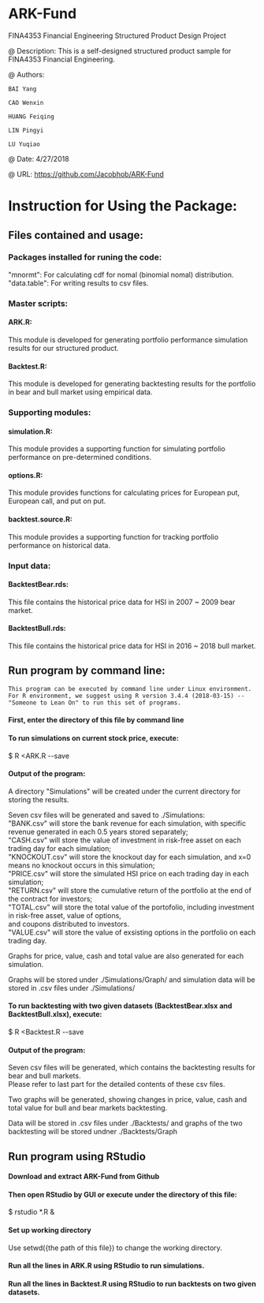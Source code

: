 # ARK-Fund
FINA4353 Financial Engineering Structured Product Design Project

@ Description:
  This is a self-designed structured product sample for FINA4353 Financial Engineering.

@ Authors:

    BAI Yang
  
    CAO Wenxin
  
    HUANG Feiqing
  
    LIN Pingyi
  
    LU Yuqiao

@ Date: 4/27/2018

@ URL: https://github.com/Jacobhob/ARK-Fund


# Instruction for Using the Package:

## Files contained and usage:

### Packages installed for runing the code:
"mnormt": For calculating cdf for nomal (binomial nomal) distribution. <br>
"data.table": For writing results to csv files.

### Master scripts:
#### ARK.R: 
This module is developed for generating portfolio performance simulation results for our structured product.
#### Backtest.R: 
This module is developed for generating backtesting results for the portfolio in bear and bull market using empirical data.

### Supporting modules:
#### simulation.R:
This module provides a supporting function for simulating portfolio performance on pre-determined conditions.
#### options.R:
This module provides functions for calculating prices for European put, European call, and put on put.
#### backtest.source.R:
This module provides a supporting function for tracking portfolio performance on historical data.

### Input data:
#### BacktestBear.rds: 
This file contains the historical price data for HSI in 2007 ~ 2009 bear market.
#### BacktestBull.rds:
This file contains the historical price data for HSI in 2016 ~ 2018 bull market.

## Run program by command line:
    This program can be executed by command line under Linux environment.
    For R environment, we suggest using R version 3.4.4 (2018-03-15) -- "Someone to Lean On" to run this set of programs.
#### First, enter the directory of this file by command line
#### To run simulations on current stock price, execute: 

$ R <ARK.R --save <br>

#### Output of the program:

  A directory "Simulations" will be created under the current directory for storing the results. <br>
  
  Seven csv files will be generated and saved to ./Simulations: <br>
  "BANK.csv" will store the bank revenue for each simulation, with specific revenue generated in each 0.5 years stored separately; <br>
  "CASH.csv" will store the value of investment in risk-free asset on each trading day for each simulation; <br>
  "KNOCKOUT.csv" will store the knockout day for each simulation, and x=0 means no knockout occurs in this simulation; <br>
  "PRICE.csv" will store the simulated HSI price on each trading day in each simulation; <br>
  "RETURN.csv" will store the cumulative return of the portfolio at the end of the contract for investors; <br>
  "TOTAL.csv" will store the total value of the portofolio, including investment in risk-free asset, value of options, <br>
   and coupons distributed to investors. <br>
  "VALUE.csv" will store the value of exsisting options in the portfolio on each trading day. <br>
  
  Graphs for price, value, cash and total value are also generated for each simulation. <br>
  
  Graphs will be stored under ./Simulations/Graph/ and simulation data will be stored in .csv files under ./Simulations/ <br>
#### To run backtesting with two given datasets (BacktestBear.xlsx and BacktestBull.xlsx), execute: 

$ R <Backtest.R --save

#### Output of the program:

  Seven csv files will be generated, which contains the backtesting results for bear and bull markets. <br>
  Please refer to last part for the detailed contents of these csv files. <br>
  
  Two graphs will be generated, showing changes in price, value, cash and total value for bull and bear markets backtesting. <br>
  
  Data will be stored in .csv files under ./Backtests/ and graphs of the two backtesting will be stored undner ./Backtests/Graph <br>

## Run program using RStudio
#### Download and extract ARK-Fund from Github
#### Then open RStudio by GUI or execute under the directory of this file: 

$ rstudio *.R &
#### Set up working directory
 
Use setwd({the path of this file}) to change the working directory.
#### Run all the lines in ARK.R using RStudio to run simulations.
#### Run all the lines in Backtest.R using RStudio to run backtests on two given datasets.
